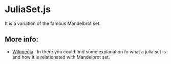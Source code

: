 # JuliaSet.js

It is a variation of the famous Mandelbrot set.

## More info:

 - [Wikipedia](https://en.wikipedia.org/wiki/Julia_set) : In there you could find some explanation fo what a julia set is and how it is relationated with Mandelbrot set.
